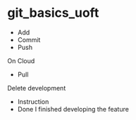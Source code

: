 # git_basics_uoft
- Add
- Commit
- Push

On Cloud
- Pull

Delete development
- Instruction
- Done
I finished developing the feature